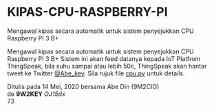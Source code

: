 # KIPAS-CPU-RASPBERRY-PI
Mengawal kipas secara automatik untuk sistem penyejukkan CPU Raspberry PI 3 B+

Mengawal kipas secara automatik untuk sistem penyejukkan CPU Raspberry PI 3 B+
Sistem ini akan feed datanya kepada IoT Platfrom ThingSpeak, bila suhu sampai
atau lebih 50c, ThingSpeak akan hantar tweet ke Twitter <a href="https://twitter.com/abe_key">@Abe_key</a>. Sila rujuk 
file <a href="https://github.com/mzakiab/Suhu-CPU-ke-ThingSpeak">cpu.py</a> untuk details.
<P>
Ditulis pada 14 Mei, 2020 bersama Abe Din (9M2CIO)
<BR>
  de <b>9W2KEY</b> <I>OJ15dx</I>
<BR>
73
